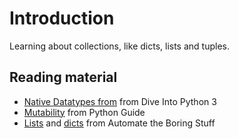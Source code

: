 # Introduction

Learning about collections, like dicts, lists and tuples.

## Reading material

* [Native Datatypes from](http://www.diveintopython3.net/native-datatypes.html#lists) from Dive Into Python 3
* [Mutability](http://docs.python-guide.org/en/latest/writing/structure/#mutable-and-immutable-types) from Python Guide
* [Lists](https://automatetheboringstuff.com/chapter4/) and [dicts](https://automatetheboringstuff.com/chapter5/) from Automate the Boring Stuff
